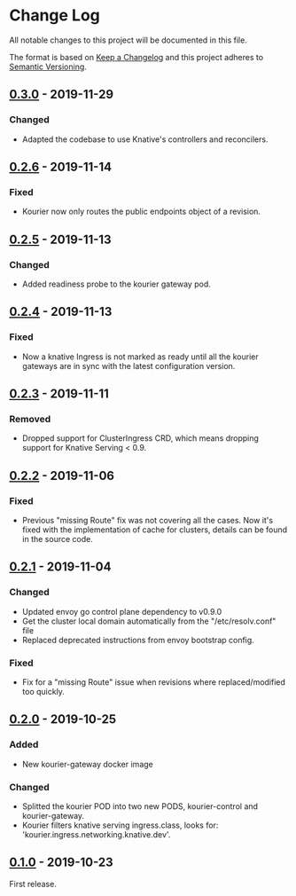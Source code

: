 # Change Log
All notable changes to this project will be documented in this file.

The format is based on [Keep a Changelog](http://keepachangelog.com/) 
and this project adheres to [Semantic Versioning](http://semver.org/).

## [0.3.0] - 2019-11-29
### Changed
- Adapted the codebase to use Knative's controllers and reconcilers.

## [0.2.6] - 2019-11-14
### Fixed
- Kourier now only routes the public endpoints object of a revision.

## [0.2.5] - 2019-11-13
### Changed
- Added readiness probe to the kourier gateway pod.

## [0.2.4] - 2019-11-13
### Fixed
- Now a knative Ingress is not marked as ready until all the kourier gateways are in sync with the latest configuration version.

## [0.2.3] - 2019-11-11
### Removed
- Dropped support for ClusterIngress CRD, which means dropping support for
Knative Serving < 0.9.

## [0.2.2] - 2019-11-06
### Fixed
- Previous "missing Route" fix was not covering all the cases. Now it's fixed with the implementation of cache for clusters, details can be found in the source code.

## [0.2.1] - 2019-11-04
### Changed
- Updated envoy go control plane dependency to v0.9.0
- Get the cluster local domain automatically from the "/etc/resolv.conf" file
- Replaced deprecated instructions from envoy bootstrap config.
### Fixed
- Fix for a "missing Route" issue when revisions where replaced/modified too quickly.

## [0.2.0] - 2019-10-25
### Added
- New kourier-gateway docker image
### Changed
- Splitted the kourier POD into two new PODS, kourier-control and kourier-gateway.
- Kourier filters knative serving ingress.class, looks for: 'kourier.ingress.networking.knative.dev'.

## [0.1.0] - 2019-10-23

First release.

[0.3.0]: https://github.com/3scale/kourier/compare/v0.2.6...v0.3.0
[0.2.6]: https://github.com/3scale/kourier/compare/v0.2.5...v0.2.6
[0.2.5]: https://github.com/3scale/kourier/compare/v0.2.4...v0.2.5
[0.2.4]: https://github.com/3scale/kourier/compare/v0.2.3...v0.2.4
[0.2.3]: https://github.com/3scale/kourier/compare/v0.2.2...v0.2.3
[0.2.2]: https://github.com/3scale/kourier/compare/v0.2.1...v0.2.2
[0.2.1]: https://github.com/3scale/kourier/compare/v0.2.0...v0.2.1
[0.2.0]: https://github.com/3scale/kourier/compare/v0.1.0...v0.2.0
[0.1.0]: https://github.com/3scale/kourier/releases/tag/v0.1.0
